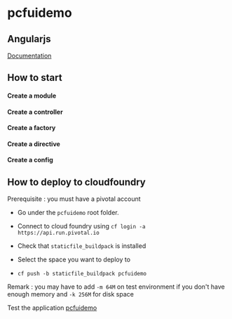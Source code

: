 # pcfuidemo

## Angularjs

[Documentation](https://docs.angularjs.org/guide)

## How to start


#### Create a module

#### Create a controller

#### Create a factory

#### Create a directive

#### Create a config


## How to deploy to cloudfoundry

Prerequisite : you must have a pivotal account

- Go under the `pcfuidemo` root folder.

- Connect to cloud foundry using `cf login -a https://api.run.pivotal.io`

- Check that `staticfile_buildpack` is installed

- Select the space you want to deploy to

- `cf push -b staticfile_buildpack pcfuidemo`

Remark : you may have to add `-m 64M` on test environment if you don't have enough memory and `-k 256M` for disk space


Test the application [pcfuidemo](http://pcfuidemo.cfapps.io/pcfuidemo/)